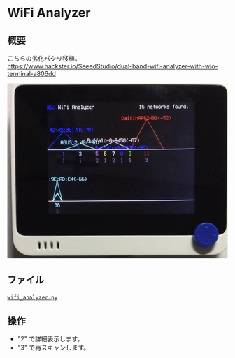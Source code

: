 # WiFi Analyzer

## 概要
こちらの劣化~~パクリ~~移植。<br/>
https://www.hackster.io/SeeedStudio/dual-band-wifi-analyzer-with-wio-terminal-a806dd

[![YouTube](./WiFiAnalyzer.jpg)](https://www.youtube.com/watch?v=btvbIqKud4k)

## ファイル
   [`wifi_analyzer.py`](/CIRCUITPY/wifi_analyzer.py)

## 操作
- "2" で詳細表示します。
- "3" で再スキャンします。
